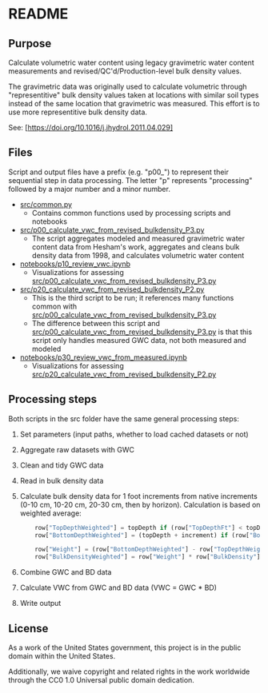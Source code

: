 # README

## Purpose

Calculate volumetric water content using legacy gravimetric water content measurements and revised/QC'd/Production-level bulk density values.

The gravimetric data was originally used to calculate volumetric through "representitive" bulk density values taken at locations with similar soil types instead of the same location that gravimetric was measured. This effort is to use more representitive bulk density data.

See: [https://doi.org/10.1016/j.jhydrol.2011.04.029]

## Files

Script and output files have a prefix (e.g. "p00_") to represent their sequential step in data processing. The letter "p" represents "processing" followed by a major number and a minor number.

* [src/common.py](src/common.py)
  * Contains common functions used by processing scripts and notebooks
* [src/p00_calculate_vwc_from_revised_bulkdensity_P3.py](src/p00_calculate_vwc_from_revised_bulkdensity_P3.py)
  * The script aggregates modeled and measured gravimetric water content data from Hesham's work, aggregates and cleans bulk density data from 1998, and calculates volumetric water content
* [notebooks/p10_review_vwc.ipynb](notebooks/p10_review_vwc.ipynb)
  * Visualizations for assessing [src/p00_calculate_vwc_from_revised_bulkdensity_P3.py](src/p00_calculate_vwc_from_revised_bulkdensity_P3.py)
* [src/p20_calculate_vwc_from_revised_bulkdensity_P2.py](src/p20_calculate_vwc_from_revised_bulkdensity_P2.py)
  * This is the third script to be run; it references many functions common with [src/p00_calculate_vwc_from_revised_bulkdensity_P3.py](src/p00_calculate_vwc_from_revised_bulkdensity_P3.py)
  * The difference between this script and [src/p00_calculate_vwc_from_revised_bulkdensity_P3.py](src/p00_calculate_vwc_from_revised_bulkdensity_P3.py) is that this script only handles measured GWC data, not both measured and modeled
* [notebooks/p30_review_vwc_from_measured.ipynb](notebooks/p30_review_vwc_from_measured.ipynb)
  * Visualizations for assessing [src/p20_calculate_vwc_from_revised_bulkdensity_P2.py](src/p20_calculate_vwc_from_revised_bulkdensity_P2.py)

## Processing steps

Both scripts in the src folder have the same general processing steps:

1. Set parameters (input paths, whether to load cached datasets or not)
2. Aggregate raw datasets with GWC
3. Clean and tidy GWC data
4. Read in bulk density data
5. Calculate bulk density data for 1 foot increments from native increments (0-10 cm, 10-20 cm, 20-30 cm, then by horizon). Calculation is based on weighted average:

    ```python
        row["TopDepthWeighted"] = topDepth if (row["TopDepthFt"] < topDepth) else row["TopDepthFt"]
        row["BottomDepthWeighted"] = (topDepth + increment) if (row["BottomDepthFt"] > (topDepth + increment)) else row["BottomDepthFt"]

        row["Weight"] = (row["BottomDepthWeighted"] - row["TopDepthWeighted"]) / increment
        row["BulkDensityWeighted"] = row["Weight"] * row["BulkDensity"]
    ```

6. Combine GWC and BD data
7. Calculate VWC from GWC and BD data (VWC = GWC * BD)
8. Write output

## License

As a work of the United States government, this project is in the public domain within the United States.

Additionally, we waive copyright and related rights in the work worldwide through the CC0 1.0 Universal public domain dedication.
